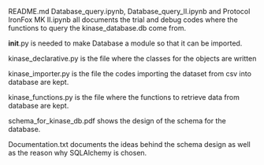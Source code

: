 README.md
Database_query.ipynb, Database_query_II.ipynb and Protocol IronFox MK II.ipynb all documents the trial and debug codes where the functions to query the kinase_database.db come from.

__init__.py is needed to make Database a module so that it can be imported.

kinase_declarative.py is the file where the classes for the objects are written

kinase_importer.py is the file the codes importing the dataset from csv into database are kept.

kinase_functions.py is the file where the functions to retrieve data from database are kept.

schema_for_kinase_db.pdf shows the design of the schema for the database.

Documentation.txt documents the ideas behind the schema design as well as the reason why SQLAlchemy is chosen.
